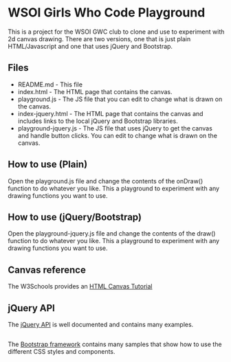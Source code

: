 # WSOI Girls Who Code Playground
This is a project for the WSOI GWC club to clone and use to experiment with 2d canvas drawing.
There are two versions, one that is just plain HTML/Javascript and one that uses jQuery and Bootstrap.

## Files
* README.md - This file
* index.html - The HTML page that contains the canvas.
* playground.js - The JS file that you can edit to change what is drawn on the canvas.
* index-jquery.html - The HTML page that contains the canvas and includes links to the local jQuery and Bootstrap libraries.
* playground-jquery.js - The JS file that uses jQuery to get the canvas and handle button clicks. You can edit to change what is drawn on the canvas.

## How to use (Plain)
Open the playground.js file and change the contents of the onDraw() function to do
whatever you like.  This a playground to experiment with any drawing functions you
want to use.

## How to use (jQuery/Bootstrap)
Open the playground-jquery.js file and change the contents of the draw() function to do
whatever you like.  This a playground to experiment with any drawing functions you
want to use.

## Canvas reference
The W3Schools provides an [HTML Canvas Tutorial](https://www.w3schools.com/graphics/canvas_intro.asp)

## jQuery API
The [jQuery API](http://api.jquery.com/) is well documented and contains many examples.

## 
The [Bootstrap framework](http://getbootstrap.com/) contains many samples that show how to use the different CSS styles and components.